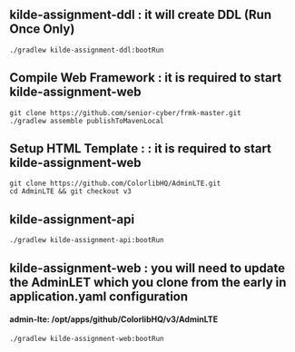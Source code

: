 ## kilde-assignment-ddl : it will create DDL (Run Once Only)
```shell
./gradlew kilde-assignment-ddl:bootRun
```

## Compile Web Framework : it is required to start kilde-assignment-web
```shell
git clone https://github.com/senior-cyber/frmk-master.git
./gradlew assemble publishToMavenLocal
```

## Setup HTML Template : : it is required to start kilde-assignment-web

```shell
git clone https://github.com/ColorlibHQ/AdminLTE.git
cd AdminLTE && git checkout v3
```

## kilde-assignment-api
```shell
./gradlew kilde-assignment-api:bootRun
```

## kilde-assignment-web : you will need to update the AdminLET which you clone from the early in application.yaml configuration
#### admin-lte: /opt/apps/github/ColorlibHQ/v3/AdminLTE
```shell
./gradlew kilde-assignment-web:bootRun
```